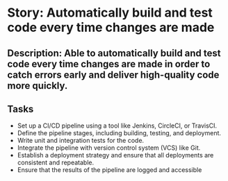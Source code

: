 # Story: Automatically build and test code every time changes are made
## Description: Able to automatically build and test code every time changes are made in order to catch errors early and deliver high-quality code more quickly.
## Tasks
* Set up a CI/CD pipeline using a tool like Jenkins, CircleCI, or TravisCI.
* Define the pipeline stages, including building, testing, and deployment. 
* Write unit and integration tests for the code. 
* Integrate the pipeline with version control system (VCS) like Git. 
* Establish a deployment strategy and ensure that all deployments are consistent and repeatable. 
* Ensure that the results of the pipeline are logged and accessible